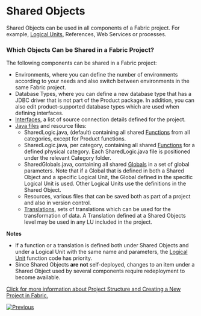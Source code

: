 # Shared Objects

Shared Objects can be used in all components of a Fabric project. For example, [Logical Units](https://github.com/k2view-academy/K2View-Academy/blob/master/articles/03_logical_units/01_LU_overview.md), References, Web Services or processes. 

### Which Objects Can be Shared in a Fabric Project?

The following components can be shared in a Fabric project:
* Environments, where you can define the number of environments according to your needs and also switch between environments in the same Fabric project.
* Database Types, where you can define a new database type that has a JDBC driver that is not part of the Product package. In addition, you can also edit product-supported database types which are used when defining interfaces.
* [Interfaces](https://github.com/k2view-academy/K2View-Academy/blob/master/articles/05_DB_interfaces/01_interfaces_overview.md), a list of source connection details defined for the project.  
* [Java files](https://github.com/k2view-academy/K2View-Academy/blob/master/articles/04_fabric_studio/09_logic_files_and_categories.md) and resource files:
  * SharedLogic.java, (default) containing all shared [Functions](https://github.com/k2view-academy/K2View-Academy/blob/master/articles/07_table_population/06_table_population_transformation_rules.md#functions) from all categories, except for Product functions.
  * SharedLogic.java, per category, containing all shared [Functions](https://github.com/k2view-academy/K2View-Academy/blob/master/articles/07_table_population/06_table_population_transformation_rules.md#functions) for a defined physical category. Each SharedLogic.java file is positioned under the relevant Category folder.
  * SharedGlobals.java, containing all shared [Globals](https://github.com/k2view-academy/K2View-Academy/blob/master/articles/08_globals/01_globals_overview.md) in a set of global parameters. 
Note that if a Global that is defined in both a Shared Object and a specific Logical Unit, the Global defined in the specific Logical Unit is used. Other Logical Units use the definitions in the Shared Object.
  * Resources, various files that can be saved both as part of a project and also in version control.
  * [Translations](https://github.com/k2view-academy/K2View-Academy/blob/master/articles/09_translations/01_translations_overview_and_use_cases.md), sets of translations which can be used for the transformation of data. A Translation defined at a Shared Objects level may be used in any LU included in the project. 

**Notes** 
* If a function or a translation is defined both under Shared Objects and under a Logical Unit with the same name and parameters, the [Logical Unit](https://github.com/k2view-academy/K2View-Academy/blob/master/articles/03_logical_units/01_LU_overview.md) function code has priority.
* Since Shared Objects **are not** self-deployed, changes to an item under a Shared Object used by several components require redeployment to become available.

[Click for more information about Project Structure and Creating a New Project in Fabric.](https://github.com/k2view-academy/K2View-Academy/blob/master/articles/04_fabric_studio/05_creating_a_new_project.md)

[![Previous](https://github.com/k2view-academy/K2View-Academy/blob/master/articles/images/Previous.png)](https://github.com/k2view-academy/K2View-Academy/blob/master/articles/04_fabric_studio/11_fabric_studio_exporting_and_importing%20a_fabric_project.md)

